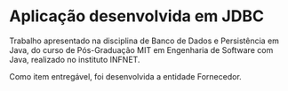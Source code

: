 # Aplicação desenvolvida em JDBC

Trabalho apresentado na disciplina de Banco de Dados e Persistência em Java, do curso de Pós-Graduação MIT em Engenharia de Software com Java, realizado no instituto INFNET.

Como item entregável, foi desenvolvida a entidade Fornecedor.
